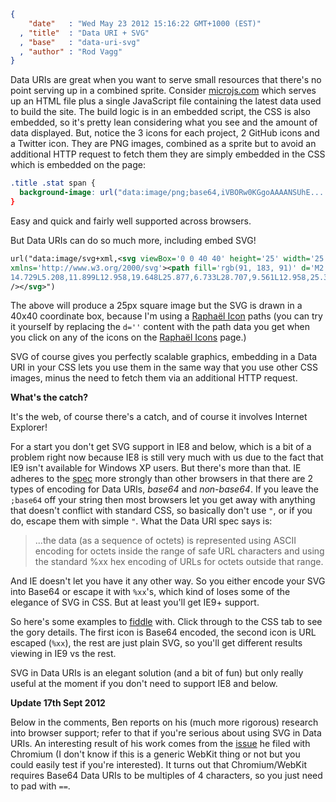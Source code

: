 ```json
{
    "date"   : "Wed May 23 2012 15:16:22 GMT+1000 (EST)"
  , "title"  : "Data URI + SVG"
  , "base"   : "data-uri-svg"
  , "author" : "Rod Vagg"
}
```

Data URIs are great when you want to serve small resources that there's no point serving up in a combined sprite. Consider <a href="http://microjs.com">microjs.com</a> which serves up an HTML file plus a single JavaScript file containing the latest data used to build the site. The build logic is in an embedded script, the CSS is also embedded, so it's pretty lean considering what you see and the amount of data displayed. But, notice the 3 icons for each project, 2 GitHub icons and a Twitter icon. They are PNG images, combined as a sprite but to avoid an additional HTTP request to fetch them they are simply embedded in the CSS which is embedded on the page:

```css
.title .stat span {
  background-image: url("data:image/png;base64,iVBORw0KGgoAAAANSUhE...
}
```

Easy and quick and fairly well supported across browsers.

But Data URIs can do so much more, including embed SVG!

```xml
url("data:image/svg+xml,<svg viewBox='0 0 40 40' height='25' width='25'
xmlns='http://www.w3.org/2000/svg'><path fill='rgb(91, 183, 91)' d='M2.379,
14.729L5.208,11.899L12.958,19.648L25.877,6.733L28.707,9.561L12.958,25.308Z'
/></svg>")
```

The above will produce a 25px square image but the SVG is drawn in a 40x40 coordinate box, because I'm using a <a href="http://raphaeljs.com/icons/">Raphaël Icon</a> paths (you can try it yourself by replacing the <code>d=''</code> content with the path data you get when you click on any of the icons on the <a href="http://raphaeljs.com/icons/">Raphaël Icons</a> page.)

SVG of course gives you perfectly scalable graphics, embedding in a Data URI in your CSS lets you use them in the same way that you use other CSS images, minus the need to fetch them via an additional HTTP request.

<strong>What's the catch?</strong>

It's the web, of course there's a catch, and of course it involves Internet Explorer!

For a start you don't get SVG support in IE8 and below, which is a bit of a problem right now because IE8 is still very much with us due to the fact that IE9 isn't available for Windows XP users. But there's more than that. IE adheres to the <a href="http://www.ietf.org/rfc/rfc2397.txt">spec</a> more strongly than other browsers in that there are 2 types of encoding for Data URIs, <em>base64</em> and <em>non-base64</em>. If you leave the <code>;base64</code> off your string then most browsers let you get away with anything that doesn't conflict with standard CSS, so basically don't use <code>"</code>, or if you do, escape them with simple <code>\"</code>. What the Data URI spec says is:
<blockquote>...the data (as a sequence of octets) is represented using ASCII encoding for octets inside the range of safe URL characters and using the standard %xx hex encoding of URLs for octets outside that range.</blockquote>
And IE doesn't let you have it any other way. So you either encode your SVG into Base64 or escape it with <code>%xx</code>'s, which kind of loses some of the elegance of SVG in CSS. But at least you'll get IE9+ support.

So here's some examples to <a href="http://jsfiddle.net/rvagg/exULa/">fiddle</a> with. Click through to the CSS tab to see the gory details. The first icon is Base64 encoded, the second icon is URL escaped (<code>%xx</code>), the rest are just plain SVG, so you'll get different results viewing in IE9 vs the rest.

SVG in Data URIs is an elegant solution (and a bit of fun) but only really useful at the moment if you don't need to support IE8 and below.

<strong>Update 17th Sept 2012</strong>

Below in the comments, Ben reports on his (much more rigorous) research into browser support; refer to that if you're serious about using SVG in Data URIs. An interesting result of his work comes from the <a href="https://code.google.com/p/chromium/issues/detail?id=137277">issue</a> he filed with Chromium (I don't know if this is a generic WebKit thing or not but you could easily test if you're interested). It turns out that Chromium/WebKit requires Base64 Data URIs to be multiples of 4 characters, so you just need to pad with <code>==</code>.

